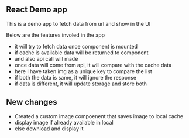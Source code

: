 ## React Demo app

This is a demo app to fetch data from url and show in the UI

Below are the features involed in the app
- it will try to fetch data once component is mounted
- if cache is available data will be returned to component 
- and also api call will made
- once data will come from api, it will compare with the cache data
- here I have taken img as a unique key to compare the list
- if both the data is same, it will ignore the response
- if data is different, it will update storage and store both

## New changes
- Created a custom image compoenent that saves image to local cache
- display image if already available in local
- else download and display it